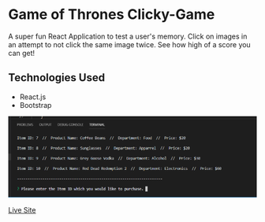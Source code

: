 # Game of Thrones Clicky-Game
A super fun React Application to test a user's memory. Click on images in an attempt to not click the same image twice. See how high of a score you can get!

## <b>Technologies Used</b>
<ul>
  <li>React.js</li>
  <li>Bootstrap</li>
</ul>  

![Image description](https://github.com/benderb64/Bamazon/blob/master/images/Item_Prompt.PNG)

<a href="https://got-clicky-game.herokuapp.com/" target="_top">Live Site</a>
